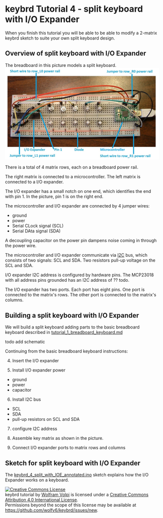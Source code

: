 keybrd Tutorial 4 - split keyboard with I/O Expander
====================================================
When you finish this tutorial you will be able to be able to modify a 2-matrix keybrd sketch to suite your own split keyboard design.

## Overview of split keyboard with I/O Expander
The breadboard in this picture models a split keyboard.
![breadboard keyboard with 2 rows and 4 columns of keys](images/breadboard_keyboard_2x5_labeled.jpg "2x5 breadboard keyboard")

There is a total of 4 matrix rows, each on a breadboard power rail.

The right matrix is connected to a microcontroller.
The left matrix is connected to a I/O expander.

The I/O expander has a small notch on one end, which identifies the end with pin 1.
In the picture, pin 1 is on the right end.

The microcontroller and I/O expander are connected by 4 jumper wires:
* ground
* power
* Serial CLock signal (SCL)
* Serial DAta signal (SDA)

A decoupling capacitor on the power pin dampens noise coming in through the power wire.

The microcontroller and I/O expander communicate via [I2C](http://en.wikipedia.org/wiki/I%C2%B2C) bus, which consists of two signals: SCL and SDA.
Two resistors pull-up voltage on the SCL and SDA.

I/O expander I2C address is configured by hardware pins.
The MCP23018 with all address pins grounded has an I2C address of ?? todo.

The I/O expander has two ports.  Each port has eight pins.
One port is connected to the matrix's rows.  The other port is connected to the matrix's columns.

## Building a split keyboard with I/O Expander
We will build a split keyboard adding parts to the basic breadboard keyboard described in [tutorial_1_breadboard_keyboard.md](tutorial_1_breadboard_keyboard.md)

todo add schematic

<!-- schematic with IOE power decoupling capacitor
This schematic was written by consulting the I/O expander's datasheet and using the ?? tool. -->

Continuing from the basic breadboard keyboard instructions:

<!--  At some point in the future, Markdown may support starting ordered lists at an arbitrary number. -->

4. Insert the I/O expander

5. Install I/O expander power
 * ground
 * power
 * capacitor

6. Install I2C bus
 * SCL
 * SDA
 * pull-up resistors on SCL and SDA

7. configure I2C address

8. Assemble key matrix as shown in the picture.

9. Connect I/O expander ports to matrix rows and columns

## Sketch for split keyboard with I/O Expander
The [keybrd_4_split_with_IOE_annotated.ino](keybrd_4_split_with_IOE_annotated/keybrd_4_split_with_IOE_annotated.ino)
 sketch explains how the I/O Expander works on a keyboard.

<a rel="license" href="http://creativecommons.org/licenses/by/4.0/"><img alt="Creative Commons License" style="border-width:0" src="https://i.creativecommons.org/l/by/4.0/88x31.png" /></a><br /><span xmlns:dct="http://purl.org/dc/terms/" property="dct:title">keybrd tutorial</span> by <a xmlns:cc="http://creativecommons.org/ns#" href="https://github.com/wolfv6/keybrd" property="cc:attributionName" rel="cc:attributionURL">Wolfram Volpi</a> is licensed under a <a rel="license" href="http://creativecommons.org/licenses/by/4.0/">Creative Commons Attribution 4.0 International License</a>.<br />Permissions beyond the scope of this license may be available at <a xmlns:cc="http://creativecommons.org/ns#" href="https://github.com/wolfv6/keybrd/issues/new" rel="cc:morePermissions">https://github.com/wolfv6/keybrd/issues/new</a>.
